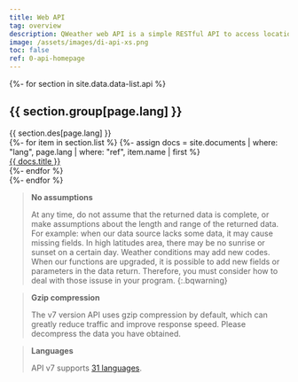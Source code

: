 ```yaml
---
title: Web API
tag: overview
description: QWeather web API is a simple RESTful API to access location-based weather data, including geolocation, real-time weather, weather forecasts, air quality, severe weather warnings, minute precipitation, weather index and other weather data services. 
image: /assets/images/di-api-xs.png
toc: false
ref: 0-api-homepage
---
```


{%- for section in site.data.data-list.api %}
<div class="row api-category">
    <div class="col-md-4 col-sm-4 col-xs-12 category-name">
        <h2>{{ section.group[page.lang] }}</h2>
        <span>{{ section.des[page.lang] }}</span>
    </div>
    <div class="col-md-offset-1 col-md-7 col-sm-8 col-xs-12 category-list">
        <div class="row">
            {%- for item in section.list %}
            {%- assign docs = site.documents | where: "lang", page.lang | where: "ref", item.name | first %}
            <div class="col-xs-6 list-name">
                <a href="{{ docs.url }}">{{ docs.title }}</a>
            </div>
            {%- endfor %}
        </div>
    </div>
</div>    
{%- endfor %}

> **No assumptions**
>
> At any time, do not assume that the returned data is complete, or make assumptions about the length and range of the returned data. For example: when our data source lacks some data, it may cause missing fields. In high latitudes area, there may be no sunrise or sunset on a certain day. Weather conditions may add new codes. When our functions are upgraded, it is possible to add new fields or parameters in the data return. Therefore, you must consider how to deal with those issuse in your program.
{:.bqwarning}

> **Gzip compression**
>
> The v7 version API uses gzip compression by default, which can greatly reduce traffic and improve response speed. Please decompress the data you have obtained.

> **Languages**
>
> API v7 supports [31 languages](/en/docs/start/language/).